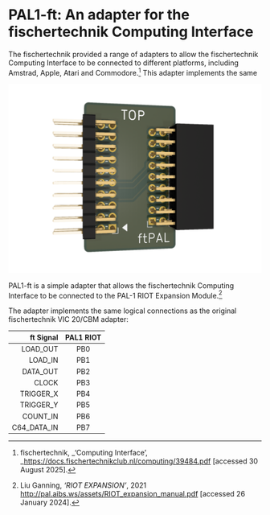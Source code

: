 # PAL1-ft: An adapter for the fischertechnik Computing Interface

The fischertechnik provided a range of adapters to allow the fischertechnik Computing Interface to be connected to different platforms, including Amstrad, Apple, Atari and Commodore.[^1] This adapter implements the same

![PAL-1 ftPAL gadget render](https://github.com/dimitrit/pal1gadgets/blob/main/ft/docs/figures/ftPAL.png?raw=true)

PAL1-ft is a simple adapter that allows the fischertechnik Computing Interface to be connected to the PAL-1 RIOT Expansion Module.[^2]

The adapter implements the same logical connections as the original fischertechnik VIC 20/CBM adapter:

| ft Signal    | PAL1 RIOT |
|-------------:| :-------: |
| LOAD_OUT     | PB0       |
| LOAD_IN      | PB1       |
| DATA_OUT     | PB2       |
| CLOCK        | PB3       |
| TRIGGER_X    | PB4       |
| TRIGGER_Y    | PB5       |
| COUNT_IN     | PB6       |
| C64_DATA_IN  | PB7       |

[^1]: fischertechnik, _‘Computing Interface’, _<https://docs.fischertechnikclub.nl/computing/39484.pdf> [accessed 30 August 2025].
[^2]: Liu Ganning, _‘RIOT EXPANSION’_, 2021 <http://pal.aibs.ws/assets/RIOT_expansion_manual.pdf> [accessed 26 January 2024].
